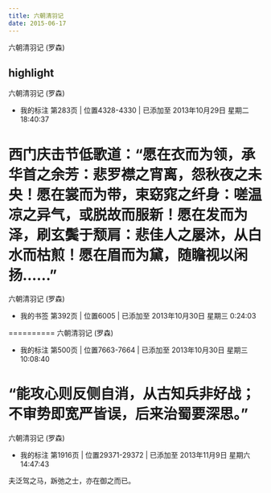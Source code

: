 ```yaml
---
title: 六朝清羽记
date: 2015-06-17
---
```


六朝清羽记 (罗森)

## highlight

六朝清羽记 (罗森)
- 我的标注 第283页 | 位置4328-4330 | 已添加至 2013年10月29日 星期二 18:40:37

西门庆击节低歌道：“愿在衣而为领，承华首之余芳：悲罗襟之宵离，怨秋夜之未央！愿在裳而为带，束窈窕之纤身：嗟温凉之异气，或脱故而服新！愿在发而为泽，刷玄鬓于颓肩：悲佳人之屡沐，从白水而枯煎！愿在眉而为黛，随瞻视以闲扬……”
==========
六朝清羽记 (罗森)
- 我的书签 第392页 | 位置6005 | 已添加至 2013年10月30日 星期三 0:24:03


==========
六朝清羽记 (罗森)
- 我的标注 第500页 | 位置7663-7664 | 已添加至 2013年10月30日 星期三 10:08:40

“能攻心则反侧自消，从古知兵非好战；不审势即宽严皆误，后来治蜀要深思。”
==========


六朝清羽记 (罗森)
- 我的标注 第1916页 | 位置29371-29372 | 已添加至 2013年11月9日 星期六 14:47:43

夫泛驾之马，跅弛之士，亦在御之而已。
